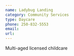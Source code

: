 ```yaml
---
name: Ladybug Landing 
category: Community Services
type: Daycare
phone: 250-832-5553
email: 
url: 
---
```


Multi-aged licensed childcare